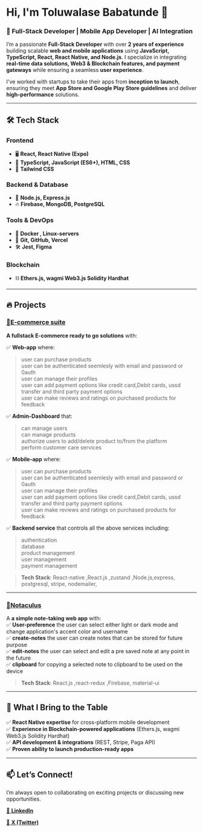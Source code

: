 # Hi, I'm Toluwalase Babatunde 👋  

### 🚀 Full-Stack Developer | Mobile App Developer | AI Integration  

I’m a passionate **Full-Stack Developer** with over **2 years of experience** building scalable **web and mobile applications** using **JavaScript, TypeScript, React, React Native, and Node.js**. I specialize in integrating **real-time data solutions, Web3 & Blockchain features, and payment gateways** while ensuring a seamless **user experience**.  

I've worked with startups to take their apps from **inception to launch**, ensuring they meet **App Store and Google Play Store guidelines** and deliver **high-performance** solutions.  

---

## 🛠️ Tech Stack  

### **Frontend**  
- 🖥️ **React, React Native (Expo)**  
- 📜 **TypeScript, JavaScript (ES6+), HTML, CSS**  
- 🎨 **Tailwind CSS**  

### **Backend & Database**  
- 🚀 **Node.js, Express.js**  
- 🔥 **Firebase, MongoDB, PostgreSQL**  

### **Tools & DevOps**  
- 🐳 **Docker , Linux-servers**  
- 🔗 **Git, GitHub, Vercel**  
- 🛠️ **Jest, Figma**  

### **Blockchain**  
- ⛓️ **Ethers.js, wagmi Web3.js Solidity Hardhat**  
---

## 🔥 Projects  

### [🔹E-commerce suite](https:///)  

**A fullstack E-commerce ready to go solutions** with: 

✅ **Web-app** where:
> user can purchase products  
> user can be authenticated seemlesly with email and password or 0auth  
> user can manage their profiles  
> user can add payment options like credit card,Debit cards, ussd transfer and third party payment options  
> user can make reviews and ratings on purchased products for feedback  

✅ **Admin-Dashboard** that:
> can manage users  
> can manage products  
> authorize users to add/delete product to/from the platform  
> perform customer care services  

✅ **Mobile-app** where:
> user can purchase products  
> user can be authenticated seemlesly with email and password or 0auth  
> user can manage their profiles  
> user can add payment options like credit card,Debit cards, ussd transfer and third party payment options  
> user can make reviews and ratings on purchased products for feedback  

✅ **Backend service** that controls all the above services including:

> authentication  
> database  
> product management  
> user management  
> payment management   

> **Tech Stack**: React-native ,React.js ,zustand ,Node.js,express, postgresql, stripe, nodemailer,

---

### [🔹Notaculus](https://notaculus.netlify.app/)  
A **a simple note-taking web app** with:  
✅ **User-preference** the user can select either light or dark mode and change application's accent color and username  
✅ **create-notes** the user can create notes that can be stored for future purpose  
✅ **edit-notes** the user can select and edit a pre saved note at any point in the future  
✅ **clipboard** for copying a selected note to clipboard to be used on the device  


> **Tech Stack**: React.js ,react-redux ,Firebase, material-ui 

---  

## 🚀 What I Bring to the Table  
✅ **React Native expertise** for cross-platform mobile development  
✅ **Experience in Blockchain-powered applications** (Ethers.js, wagmi Web3.js Solidity Hardhat)  
✅ **API development & integrations** (REST, Stripe, Paga API)  
✅ **Proven ability to launch production-ready apps**  

---

## 📫 Let’s Connect!  
I’m always open to collaborating on exciting projects or discussing new opportunities.  
 
[🔗 **LinkedIn**](https://www.linkedin.com/in/tolu-temi-557775162)

[🔗 **X (Twitter)**](https://x.com/T0lubabs)  
